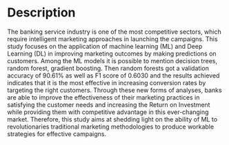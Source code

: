 # Description
The banking service industry is one of the most competitive sectors, which require intelligent marketing approaches in launching the campaigns. 
This study focuses on the application of machine learning (ML) and Deep Learning (DL) in improving marketing outcomes by making predictions on customers. 
Among the ML models it is possible to mention decision trees, random forest, gradient boosting. 
Then random forests got a validation accuracy of 90.61% as well as F1 score of 0.6030 and the results achieved indicates that it is the most effective in increasing conversion rates by targeting the right customers. 
Through these new forms of analyses, banks are able to improve the effectiveness of their marketing practices in satisfying the customer needs and increasing the Return on Investment while providing them with competitive advantage in this ever-changing market. 
Therefore, this study aims at shedding light on the ability of ML to revolutionaries traditional marketing methodologies to produce workable strategies for effective campaigns.
